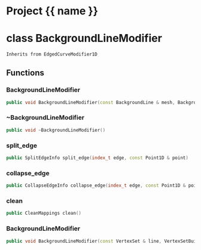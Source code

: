 <script setup>
import {useRoute} from 'vitepress'
const {path} = useRoute()
const tokens = path.split('/')
const words = tokens[2].split('-');
for (let i = 0; i < words.length; i++) {
    words[i] = words[i].charAt(0).toUpperCase() + words[i].slice(1);
    words[i] = words[i].replace('geode', 'Geode')
}
const name = words.join('-');
</script>
# Project {{ name }}

# class BackgroundLineModifier


```cpp
Inherits from EdgedCurveModifier1D
```



## Functions

### BackgroundLineModifier

```cpp
public void BackgroundLineModifier(const BackgroundLine & mesh, BackgroundLineBuilder & builder)
```


### ~BackgroundLineModifier

```cpp
public void ~BackgroundLineModifier()
```


### split_edge

```cpp
public SplitEdgeInfo split_edge(index_t edge, const Point1D & point)
```


### collapse_edge

```cpp
public CollapseEdgeInfo collapse_edge(index_t edge, const Point1D & point)
```


### clean

```cpp
public CleanMappings clean()
```


### BackgroundLineModifier

```cpp
public void BackgroundLineModifier(const VertexSet & line, VertexSetBuilder & builder, MeshModifierFactoryKey key)
```




